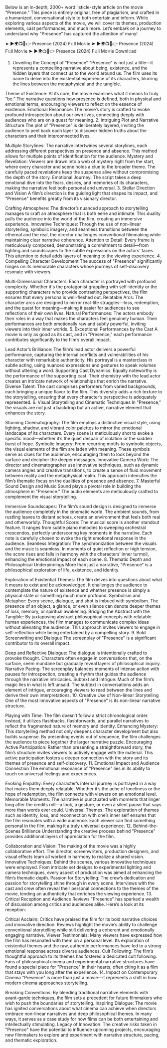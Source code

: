 Below is an in-depth, 2000+ word listicle-style article on the movie "Presence." This piece is entirely original, free of plagiarism, and crafted in a humanized, conversational style to both entertain and inform. While exploring various aspects of the movie, we will cover its themes, production elements, cast performances, and much more. Let’s embark on a journey to understand why "Presence" has captured the attention of many!

➤ ►🌍📺📱👉 Presence (2024) F𝚞ll Mo𝚟ie
➤ ►🌍📺📱👉 Presence (2024) F𝚞ll Mo𝚟ie
➤ ►🌍📺📱👉 Presence (2024) F𝚞ll Mo𝚟ie Downl𝚘ad
1. Unveiling the Concept of “Presence”
"Presence" is not just a title—it represents a compelling narrative about being, existence, and the hidden layers that connect us to the world around us. The film uses its name to delve into the existential experience of its characters, blurring the lines between the metaphysical and the tangible.

Theme of Existence: At its core, the movie examines what it means to truly “be.” The narrative questions how presence is defined, both in physical and emotional terms, encouraging viewers to reflect on the essence of existence.
Emotional Resonance: The movie’s story is crafted to evoke profound introspection about our own lives, connecting deeply with audiences who are on a quest for meaning.
2. Intriguing Plot and Narrative Structure
The plot of "Presence" is deliberately layered, inviting the audience to peel back each layer to discover hidden truths about the characters and their interconnected lives.

Multiple Storylines: The narrative intertwines several storylines, each addressing different perspectives on presence and absence. This method allows for multiple points of identification for the audience.
Mystery and Revelation: Viewers are drawn into a web of mystery right from the start, where every character and scene holds a clue to the broader theme. The carefully paced revelations keep the suspense alive without compromising the depth of the story.
Emotional Journey: The script takes a deep emotional dive into the fears, desires, and memories of its characters, making the narrative feel both personal and universal.
3. Stellar Direction and Vision
A film’s direction is the guiding light that shapes its impact, and "Presence" benefits greatly from its visionary director.

Crafting Atmosphere: The director’s nuanced approach to storytelling manages to craft an atmosphere that is both eerie and intimate. This duality pulls the audience into the world of the film, creating an immersive experience.
Innovative Techniques: Through the use of non-linear storytelling, symbolic imagery, and seamless transitions between the ethereal and the real, the director challenges conventional filmmaking while maintaining clear narrative coherence.
Attention to Detail: Every frame is meticulously composed, demonstrating a commitment to detail—from lighting and soundscapes to the subtle expressions on the actors’ faces. This attention to detail adds layers of meaning to the viewing experience.
4. Compelling Character Development
The success of "Presence" significantly hinges on its memorable characters whose journeys of self-discovery resonate with viewers.

Multi-Dimensional Characters: Each character is portrayed with profound complexity. Whether it's the protagonist grappling with self-identity or the supporting characters who provide contrasting perspectives, the film ensures that every persona is well-fleshed out.
Relatable Arcs: The character arcs are designed to mirror real-life struggles—loss, redemption, and the quest for meaning—making it easier for audiences to see reflections of their own lives.
Natural Performances: The actors embody their roles in a way that makes the characters feel genuinely human. Their performances are both emotionally raw and subtly powerful, inviting viewers into their inner worlds.
5. Exceptional Performances by the Cast
A movie is only as good as its cast, and in "Presence," each performance contributes significantly to the film’s overall impact.

Lead Actor’s Brilliance: The film’s lead actor delivers a powerful performance, capturing the internal conflicts and vulnerabilities of his character with remarkable authenticity. His portrayal is a masterclass in subtle acting, using nuanced expressions and gestures to speak volumes without uttering a word.
Supporting Cast Dynamics: Equally noteworthy is the performance of the supporting cast. Their chemistry with the lead actor creates an intricate network of relationships that enrich the narrative.
Diverse Talent: The cast comprises performers from varied backgrounds, each bringing a unique flavor to the film. This diversity adds a rich texture to the storytelling, ensuring that every character’s perspective is adequately represented.
6. Visual Storytelling and Cinematic Techniques
In "Presence," the visuals are not just a backdrop but an active, narrative element that enhances the story.

Stunning Cinematography: The film employs a distinctive visual style, using lighting, shadow, and vibrant color palettes to mirror the emotional landscape of its characters. Every scene is meticulously shot to evoke a specific mood—whether it’s the quiet despair of isolation or the sudden burst of hope.
Symbolic Imagery: From recurring motifs to symbolic objects, the visual elements of the film are laden with meaning. These symbols serve as clues for the audience, encouraging them to look beyond the surface and decipher the deeper messages.
Innovative Camera Work: The director and cinematographer use innovative techniques, such as dynamic camera angles and creative transitions, to create a sense of fluid movement between reality and the metaphysical realm. This approach intensifies the film’s thematic focus on the dualities of presence and absence.
7. Masterful Sound Design and Music
Sound plays a pivotal role in building the atmosphere in "Presence." The audio elements are meticulously crafted to complement the visual storytelling.

Immersive Soundscapes: The film’s sound design is designed to immerse the audience completely in the cinematic world. The ambient sounds, from rustling leaves to distant echoes, create an environment that feels both real and otherworldly.
Thoughtful Score: The musical score is another standout feature. It ranges from subtle piano melodies to sweeping orchestral crescendos, perfectly underscoring key moments in the narrative. Each note is carefully chosen to evoke the right emotional response in the audience.
Seamless Integration: The synchronization between the visuals and the music is seamless. In moments of quiet reflection or high tension, the score rises and falls in harmony with the characters’ inner turmoil, enhancing the emotional impact of each scene.
8. Thematic Depth and Philosophical Underpinnings
More than just a narrative, "Presence" is a philosophical exploration of life, existence, and identity.

Exploration of Existential Themes: The film delves into questions about what it means to exist and be acknowledged. It challenges the audience to contemplate the nature of existence and whether presence is simply a physical state or something much more profound.
Symbolism and Metaphor: Every scene, dialogue, and shot is imbued with symbolism. The presence of an object, a glance, or even silence can denote deeper themes of loss, memory, or spiritual awakening.
Bridging the Abstract with the Tangible: By juxtaposing abstract philosophical concepts with relatable human experiences, the film manages to communicate complex ideas without alienating the audience. This approach invites viewers to engage in self-reflection while being entertained by a compelling story.
9. Bold Screenwriting and Dialogue
The screenplay of "Presence" is a significant contributor to its overall impact.

Deep and Reflective Dialogue: The dialogue is intentionally crafted to provoke thought. Characters often engage in conversations that, on the surface, seem mundane but gradually reveal layers of philosophical inquiry.
Narrative Pacing: The screenplay balances moments of intense action with pauses for introspection, creating a rhythm that guides the audience through the narrative intricacies.
Subtext and Intrigue: Much of the film’s magic lies in what is left unsaid. The subtext in conversations adds an element of intrigue, encouraging viewers to read between the lines and derive their own interpretations.
10. Creative Use of Non-linear Storytelling
One of the most innovative aspects of "Presence" is its non-linear narrative structure.

Playing with Time: The film doesn’t follow a strict chronological order. Instead, it utilizes flashbacks, flashforwards, and parallel narratives to reflect the fragmented nature of memory and identity.
Enhancing Mystery: This storytelling method not only deepens character development but also builds suspense. By presenting events out of sequence, the film challenges the audience to piece together the larger narrative puzzle.
Encouraging Active Participation: Rather than presenting a straightforward story, the film’s structure invites viewers to actively engage with the material. This active participation fosters a deeper connection with the story and its themes of presence and self-discovery.
11. Emotional Impact and Audience Connection
The emotional resonance of "Presence" lies in its ability to touch on universal feelings and experiences.

Evoking Empathy: Every character’s internal journey is portrayed in a way that makes them deeply relatable. Whether it’s the ache of loneliness or the hope of redemption, the film connects with viewers on an emotional level.
Memorable Moments: The narrative is punctuated with moments that linger long after the credits roll—a look, a gesture, or even a silent pause that says more than words ever could.
Universal Themes: The exploration of themes such as identity, loss, and reconnection with one’s inner self ensures that the film resonates with a wide audience. Each viewer can find something personal in the film, making it a truly universal experience.
12. Behind-the-Scenes Brilliance
Understanding the creative process behind "Presence" provides additional layers of appreciation for the film.

Collaboration and Vision: The making of the movie was a highly collaborative effort. The director, screenwriters, production designers, and visual effects team all worked in harmony to realize a shared vision.
Innovative Techniques: Behind the scenes, various innovative techniques were employed. From intricate set designs to experimental lighting and camera techniques, every aspect of production was aimed at enhancing the film’s thematic depth.
Passion for Storytelling: The crew’s dedication and passion for storytelling shine through in every scene. Interviews with the cast and crew often reveal their personal connections to the themes of the movie, lending an authenticity that enriches the viewing experience.
13. Critical Reception and Audience Reviews
"Presence" has sparked a wealth of discussion among critics and audiences alike. Here’s a look at its reception:

Critical Acclaim: Critics have praised the film for its bold narrative choices and innovative direction. Reviews highlight the movie’s ability to challenge conventional storytelling while still delivering a coherent and emotionally engaging narrative.
Viewer Testimonials: Many viewers have expressed how the film has resonated with them on a personal level. Its exploration of existential themes and the raw, authentic performances have led to a strong emotional response across diverse audiences.
Cult Following: The film’s thoughtful approach to its themes has fostered a dedicated cult following. Fans of philosophical cinema and experimental narrative structures have found a special place for "Presence" in their hearts, often citing it as a film that stays with you long after the experience.
14. Impact on Contemporary Cinema
"Presence" is more than just a movie—it represents a shift in how modern cinema approaches storytelling.

Breaking Conventions: By blending traditional narrative elements with avant-garde techniques, the film sets a precedent for future filmmakers who wish to push the boundaries of storytelling.
Inspiring Dialogue: The movie has ignited conversations about what cinema can achieve when directors embrace non-linear narratives and deep philosophical themes. In many ways, it serves as a case study for how films can be both entertaining and intellectually stimulating.
Legacy of Innovation: The creative risks taken in "Presence" have the potential to influence upcoming projects, encouraging new filmmakers to explore and experiment with narrative structure, pacing, and thematic exploration.
